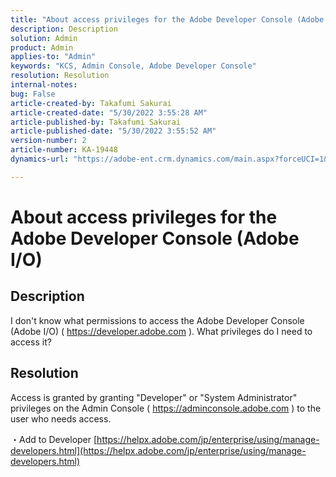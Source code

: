 ```yaml
---
title: "About access privileges for the Adobe Developer Console (Adobe I/O)"
description: Description
solution: Admin
product: Admin
applies-to: "Admin"
keywords: "KCS, Admin Console, Adobe Developer Console"
resolution: Resolution
internal-notes: 
bug: False
article-created-by: Takafumi Sakurai
article-created-date: "5/30/2022 3:55:28 AM"
article-published-by: Takafumi Sakurai
article-published-date: "5/30/2022 3:55:52 AM"
version-number: 2
article-number: KA-19448
dynamics-url: "https://adobe-ent.crm.dynamics.com/main.aspx?forceUCI=1&pagetype=entityrecord&etn=knowledgearticle&id=77708953-ccdf-ec11-bb3d-000d3a35188d"

---
```

# About access privileges for the Adobe Developer Console (Adobe I/O)

## Description

I don't know what permissions to access the Adobe Developer Console (Adobe I/O) ( https://developer.adobe.com ). What privileges do I need to access it?

## Resolution


Access is granted by granting "Developer" or "System Administrator" privileges on the Admin Console ( https://adminconsole.adobe.com ) to the user who needs access.

・Add to Developer
[https://helpx.adobe.com/jp/enterprise/using/manage-developers.html](https://helpx.adobe.com/jp/enterprise/using/manage-developers.html)
